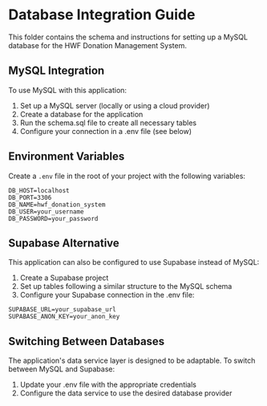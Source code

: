 
# Database Integration Guide

This folder contains the schema and instructions for setting up a MySQL database for the HWF Donation Management System.

## MySQL Integration

To use MySQL with this application:

1. Set up a MySQL server (locally or using a cloud provider)
2. Create a database for the application
3. Run the schema.sql file to create all necessary tables
4. Configure your connection in a .env file (see below)

## Environment Variables

Create a `.env` file in the root of your project with the following variables:

```
DB_HOST=localhost
DB_PORT=3306
DB_NAME=hwf_donation_system
DB_USER=your_username
DB_PASSWORD=your_password
```

## Supabase Alternative

This application can also be configured to use Supabase instead of MySQL:

1. Create a Supabase project
2. Set up tables following a similar structure to the MySQL schema
3. Configure your Supabase connection in the .env file:

```
SUPABASE_URL=your_supabase_url
SUPABASE_ANON_KEY=your_anon_key
```

## Switching Between Databases

The application's data service layer is designed to be adaptable. To switch between MySQL and Supabase:

1. Update your .env file with the appropriate credentials
2. Configure the data service to use the desired database provider
